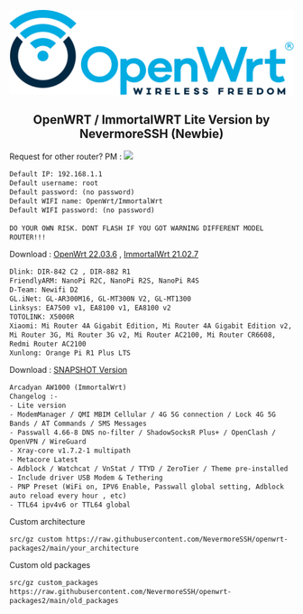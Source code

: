 <p align="center">
<img src="https://github.com/NevermoreSSH/openwrt-packages2/blob/main/openwrt2024.png" width="550" title="Autoscript-Lite">
  
<h2 align="center">
OpenWRT / ImmortalWRT Lite Version by NevermoreSSH (Newbie)
</h2>
Request for other router? PM : <a href="https://t.me/todfix667" target=”_blank”><img src="https://img.shields.io/static/v1?style=for-the-badge&logo=Telegram&label=Telegram&message=Click%20Here&color=blue"></a><br>

```
Default IP: 192.168.1.1
Default username: root
Default password: (no password)
Default WIFI name: OpenWrt/ImmortalWrt
Default WIFI password: (no password)

DO YOUR OWN RISK. DONT FLASH IF YOU GOT WARNING DIFFERENT MODEL ROUTER!!!
```


Download : [OpenWrt 22.03.6](https://github.com/NevermoreSSH/openwrt-packages2/releases/tag/openwrt_22.03.6-2) , [ImmortalWrt 21.02.7](https://github.com/NevermoreSSH/openwrt-packages2/releases/tag/immortalwrt_21.02.7-2)
```
Dlink: DIR-842 C2 , DIR-882 R1
FriendlyARM: NanoPi R2C, NanoPi R2S, NanoPi R4S
D-Team: Newifi D2
GL.iNet: GL-AR300M16, GL-MT300N V2, GL-MT1300
Linksys: EA7500 v1, EA8100 v1, EA8100 v2
TOTOLINK: X5000R
Xiaomi: Mi Router 4A Gigabit Edition, Mi Router 4A Gigabit Edition v2, Mi Router 3G, Mi Router 3G v2, Mi Router AC2100, Mi Router CR6608, Redmi Router AC2100
Xunlong: Orange Pi R1 Plus LTS
```
Download : [SNAPSHOT Version](https://github.com/NevermoreSSH/openwrt-packages2/releases/tag/snapshot)
```
Arcadyan AW1000 (ImmortalWrt)
Changelog :-
- Lite version
- ModemManager / QMI MBIM Cellular / 4G 5G connection / Lock 4G 5G Bands / AT Commands / SMS Messages
- Passwall 4.66-8 DNS no-filter / ShadowSocksR Plus+ / OpenClash / OpenVPN / WireGuard
- Xray-core v1.7.2-1 multipath
- Metacore Latest
- Adblock / Watchcat / VnStat / TTYD / ZeroTier / Theme pre-installed
- Include driver USB Modem & Tethering
- PNP Preset (WiFi on, IPV6 Enable, Passwall global setting, Adblock auto reload every hour , etc)
- TTL64 ipv4v6 or TTL64 global
```


Custom architecture
```
src/gz custom https://raw.githubusercontent.com/NevermoreSSH/openwrt-packages2/main/your_architecture
```
Custom old packages
```
src/gz custom_packages https://raw.githubusercontent.com/NevermoreSSH/openwrt-packages2/main/old_packages
```


